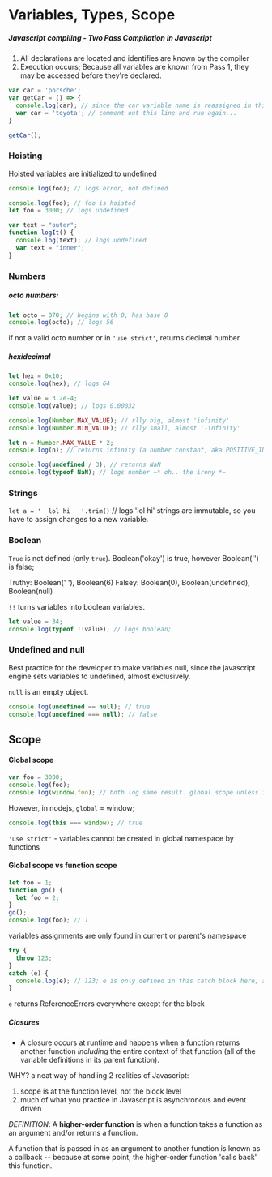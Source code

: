 # Variables, Types, Scope

##### Javascript compiling - Two Pass Compilation in Javascript
1. All declarations are located and identifies are known by the compiler
2. Execution occurs; Because all variables are known from Pass 1, they may be accessed before they're declared.

```js
var car = 'porsche';
var getCar = () => {
  console.log(car); // since the car variable name is reassigned in this scope, car is "undefined" here
  var car = 'toyota'; // comment out this line and run again...
}

getCar();
```

### Hoisting
Hoisted variables are initialized to undefined

```javascript
console.log(foo); // logs error, not defined
```

```javascript
console.log(foo); // foo is hoisted
let foo = 3000; // logs undefined
```

```js
var text = "outer";
function logIt() {
  console.log(text); // logs undefined
  var text = "inner";
}
```

### Numbers

##### octo numbers:
```javascript
let octo = 070; // begins with 0, has base 8
console.log(octo); // logs 56
```

if not a valid octo number or in `'use strict'`, returns decimal number

##### hexidecimal
```javascript
let hex = 0x10;
console.log(hex); // logs 64
```

```javascript
let value = 3.2e-4;
console.log(value); // logs 0.00032
```

```javascript
console.log(Number.MAX_VALUE); // rlly big, almost 'infinity'
console.log(Number.MIN_VALUE); // rlly small, almost '-infinity'

let n = Number.MAX_VALUE * 2;
console.log(n); // returns infinity (a number constant, aka POSITIVE_INFINITY)

console.log(undefined / 3); // returns NaN
console.log(typeof NaN); // logs number ~* oh.. the irony *~
```

### Strings
`let a = '  lol hi   '.trim()` // logs 'lol hi'
strings are immutable, so you have to assign changes to a new variable.

### Boolean
`True` is not defined (only `true`). Boolean('okay') is true, however Boolean('') is false;

Truthy: Boolean(' '), Boolean(6)
Falsey: Boolean(0), Boolean(undefined), Boolean(null)

`!!` turns variables into boolean variables.

```javascript
let value = 34;
console.log(typeof !!value); // logs boolean;
```

### Undefined and null
Best practice for the developer to make variables null, since the javascript engine sets variables to undefined, almost exclusively.

`null` is an empty object.

```js
console.log(undefined == null); // true
console.log(undefined === null); // false
```

## Scope

#### Global scope

```js
var foo = 3000;
console.log(foo);
console.log(window.foo); // both log same result. global scope unless in a function
```
However, in nodejs, `global` = window;

```javascript
console.log(this === window); // true
```

`'use strict'` - variables cannot be created in global namespace by functions

#### Global scope vs function scope

```js
let foo = 1;
function go() {
  let foo = 2;
}
go();
console.log(foo); // 1
```
variables assignments are only found in current or parent's namespace


```js
try {
  throw 123;
}
catch (e) {
  console.log(e); // 123; e is only defined in this catch block here, and not hoisted
}
```

`e` returns ReferenceErrors everywhere except for the block

##### Closures

- A closure occurs at runtime and happens when a function returns another function _including_ the entire context of that function (all of the variable definitions in its parent function).

WHY? a neat way of handling 2 realities of Javascript:

1. scope is at the function level, not the block level
2. much of what you practice in Javascript is asynchronous and event driven

<!-- http://stackoverflow.com/questions/111102/how-do-javascript-closures-work -->


_DEFINITION_: A **higher-order function** is when a function takes a function as an argument and/or returns a function.

A function that is passed in as an argument to another function is known as a callback -- because at some point, the higher-order function 'calls back' this function.
